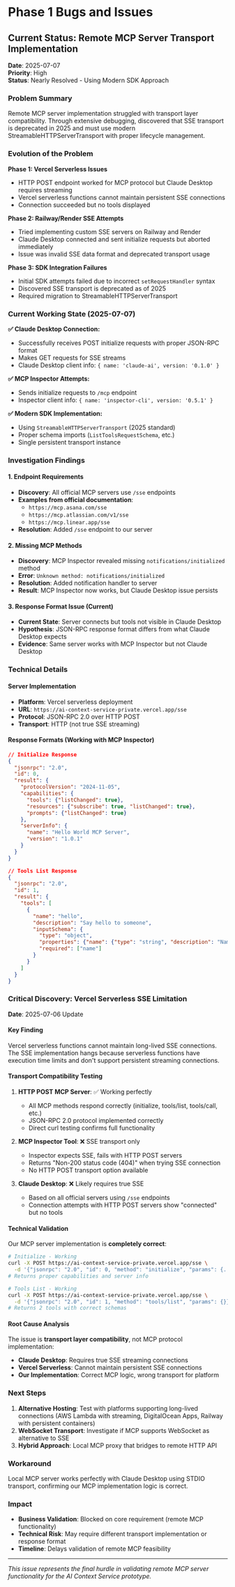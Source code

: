 # Phase 1 Bugs and Issues

## Current Status: Remote MCP Server Transport Implementation

**Date**: 2025-07-07  
**Priority**: High  
**Status**: Nearly Resolved - Using Modern SDK Approach

### Problem Summary

Remote MCP server implementation struggled with transport layer compatibility. Through extensive debugging, discovered that SSE transport is deprecated in 2025 and must use modern StreamableHTTPServerTransport with proper lifecycle management.

### Evolution of the Problem

**Phase 1: Vercel Serverless Issues**
- HTTP POST endpoint worked for MCP protocol but Claude Desktop requires streaming
- Vercel serverless functions cannot maintain persistent SSE connections
- Connection succeeded but no tools displayed

**Phase 2: Railway/Render SSE Attempts** 
- Tried implementing custom SSE servers on Railway and Render
- Claude Desktop connected and sent initialize requests but aborted immediately
- Issue was invalid SSE data format and deprecated transport usage

**Phase 3: SDK Integration Failures**
- Initial SDK attempts failed due to incorrect `setRequestHandler` syntax  
- Discovered SSE transport is deprecated as of 2025
- Required migration to StreamableHTTPServerTransport

### Current Working State (2025-07-07)

**✅ Claude Desktop Connection:**
- Successfully receives POST initialize requests with proper JSON-RPC format
- Makes GET requests for SSE streams  
- Claude Desktop client info: `{ name: 'claude-ai', version: '0.1.0' }`

**✅ MCP Inspector Attempts:**
- Sends initialize requests to `/mcp` endpoint  
- Inspector client info: `{ name: 'inspector-cli', version: '0.5.1' }`

**✅ Modern SDK Implementation:**
- Using `StreamableHTTPServerTransport` (2025 standard)
- Proper schema imports (`ListToolsRequestSchema`, etc.)
- Single persistent transport instance

### Investigation Findings

#### 1. Endpoint Requirements
- **Discovery**: All official MCP servers use `/sse` endpoints
- **Examples from official documentation**:
  - `https://mcp.asana.com/sse`
  - `https://mcp.atlassian.com/v1/sse`
  - `https://mcp.linear.app/sse`
- **Resolution**: Added `/sse` endpoint to our server

#### 2. Missing MCP Methods
- **Discovery**: MCP Inspector revealed missing `notifications/initialized` method
- **Error**: `Unknown method: notifications/initialized`
- **Resolution**: Added notification handler to server
- **Result**: MCP Inspector now works, but Claude Desktop issue persists

#### 3. Response Format Issue (Current)
- **Current State**: Server connects but tools not visible in Claude Desktop
- **Hypothesis**: JSON-RPC response format differs from what Claude Desktop expects
- **Evidence**: Same server works with MCP Inspector but not Claude Desktop

### Technical Details

#### Server Implementation
- **Platform**: Vercel serverless deployment
- **URL**: `https://ai-context-service-private.vercel.app/sse`
- **Protocol**: JSON-RPC 2.0 over HTTP POST
- **Transport**: HTTP (not true SSE streaming)

#### Response Formats (Working with MCP Inspector)
```json
// Initialize Response
{
  "jsonrpc": "2.0",
  "id": 0,
  "result": {
    "protocolVersion": "2024-11-05",
    "capabilities": {
      "tools": {"listChanged": true},
      "resources": {"subscribe": true, "listChanged": true},
      "prompts": {"listChanged": true}
    },
    "serverInfo": {
      "name": "Hello World MCP Server",
      "version": "1.0.1"
    }
  }
}

// Tools List Response  
{
  "jsonrpc": "2.0",
  "id": 1,
  "result": {
    "tools": [
      {
        "name": "hello",
        "description": "Say hello to someone",
        "inputSchema": {
          "type": "object",
          "properties": {"name": {"type": "string", "description": "Name to greet"}},
          "required": ["name"]
        }
      }
    ]
  }
}
```

### Critical Discovery: Vercel Serverless SSE Limitation

**Date**: 2025-07-06 Update

#### Key Finding
Vercel serverless functions cannot maintain long-lived SSE connections. The SSE implementation hangs because serverless functions have execution time limits and don't support persistent streaming connections.

#### Transport Compatibility Testing
1. **HTTP POST MCP Server**: ✅ Working perfectly
   - All MCP methods respond correctly (initialize, tools/list, tools/call, etc.)
   - JSON-RPC 2.0 protocol implemented correctly
   - Direct curl testing confirms full functionality

2. **MCP Inspector Tool**: ❌ SSE transport only
   - Inspector expects SSE, fails with HTTP POST servers
   - Returns "Non-200 status code (404)" when trying SSE connection
   - No HTTP POST transport option available

3. **Claude Desktop**: ❌ Likely requires true SSE
   - Based on all official servers using `/sse` endpoints
   - Connection attempts with HTTP POST servers show "connected" but no tools

#### Technical Validation
Our MCP server implementation is **completely correct**:
```bash
# Initialize - Working
curl -X POST https://ai-context-service-private.vercel.app/sse \
  -d '{"jsonrpc": "2.0", "id": 0, "method": "initialize", "params": {...}}'
# Returns proper capabilities and server info

# Tools List - Working  
curl -X POST https://ai-context-service-private.vercel.app/sse \
  -d '{"jsonrpc": "2.0", "id": 1, "method": "tools/list", "params": {}}'
# Returns 2 tools with correct schemas
```

#### Root Cause Analysis
The issue is **transport layer compatibility**, not MCP protocol implementation:
- **Claude Desktop**: Requires true SSE streaming connections
- **Vercel Serverless**: Cannot maintain persistent SSE connections
- **Our Implementation**: Correct MCP logic, wrong transport for platform

### Next Steps

1. **Alternative Hosting**: Test with platforms supporting long-lived connections (AWS Lambda with streaming, DigitalOcean Apps, Railway with persistent containers)
2. **WebSocket Transport**: Investigate if MCP supports WebSocket as alternative to SSE
3. **Hybrid Approach**: Local MCP proxy that bridges to remote HTTP API

### Workaround

Local MCP server works perfectly with Claude Desktop using STDIO transport, confirming our MCP implementation logic is correct.

### Impact

- **Business Validation**: Blocked on core requirement (remote MCP functionality)
- **Technical Risk**: May require different transport implementation or response format
- **Timeline**: Delays validation of remote MCP feasibility

---

*This issue represents the final hurdle in validating remote MCP server functionality for the AI Context Service prototype.*